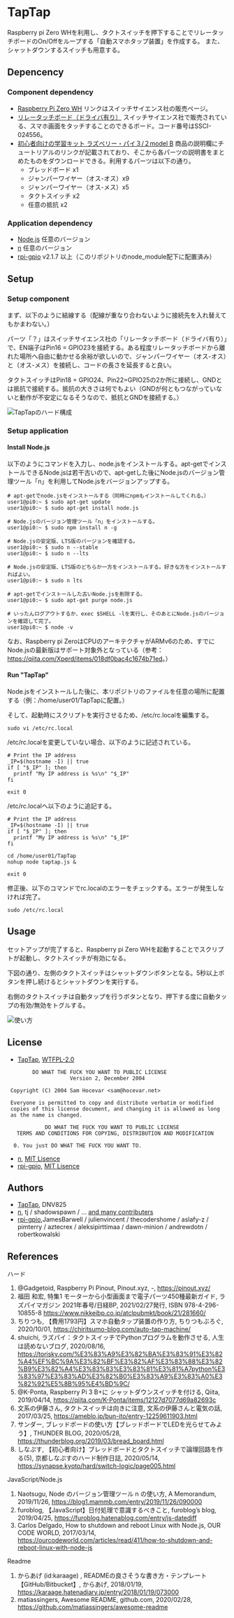 # TapTap

Raspberry pi Zero WHを利用し、タクトスイッチを押下することでリレータッチボードのOn/Offをループする「自動スマホタップ装置」を作成する。
また、シャットダウンするスイッチも用意する。

## Depencency

### Component dependency

- [Raspberry Pi Zero WH](https://www.switch-science.com/catalog/3646/) リンクはスイッチサイエンス社の販売ページ。
- [リレータッチボード（ドライバ有り）](https://www.switch-science.com/catalog/2455/) スイッチサイエンス社で販売されている、スマホ画面をタッチすることのできるボード。コード番号はSSCI-024556。
- [初心者向けの学習キット ラズベリー・パイ３/２model B](https://www.amazon.co.jp/gp/product/B075167Y4D/) 商品の説明欄にチュートリアルのリンクが記載されており、そこから各パーツの説明書をまとめたものをダウンロードできる。利用するパーツは以下の通り。
  - ブレッドボード x1
  - ジャンパーワイヤー（オス-オス）x9
  - ジャンパーワイヤー（オス-メス）x5
  - タクトスイッチ x2
  - 任意の抵抗 x2

### Application dependency

- [Node.js](https://nodejs.org/en/) 任意のバージョン
- [n](https://www.npmjs.com/package/n) 任意のバージョン
- [rpi-gpio](https://www.npmjs.com/package/rpi-gpio) v2.1.7 以上（このリポジトリのnode_module配下に配置済み）

## Setup

### Setup component

まず、以下のように結線する（配線が重なり合わないように接続先を入れ替えてもかまわない。）

パーツ「？」はスイッチサイエンス社の「リレータッチボード（ドライバ有り）」で、EN端子はPin16 = GPIO23を接続する。ある程度リレータッチボードから離れた場所へ自由に動かせる余裕が欲しいので、ジャンパーワイヤー（オス-オス）と（オス-メス）を接続し、コードの長さを延長すると良い。

タクトスイッチはPin18 = GPIO24、Pin22=GPIO25の2か所に接続し、GNDとは抵抗で接続する。抵抗の大きさは何でもよい（GNDが何ともつながっていないと動作が不安定になるそうなので、抵抗とGNDを接続する。）

![TapTapのハード構成](./README-Setup.png)

### Setup application

#### Install Node.js

以下のようにコマンドを入力し、node.jsをインストールする。apt-getでインストールできるNode.jsは若干古いので、apt-getした後にNode.jsのバージョン管理ツール「n」を利用してNode.jsをバージョンアップする。

```shell
# apt-getでnode.jsをインストールする（同時にnpmもインストールしてくれる。）
user1@pi0:~ $ sudo apt-get update
user1@pi0:~ $ sudo apt-get install node.js

# Node.jsのバージョン管理ツール「n」をインストールする。
user1@pi0:~ $ sudo npm install n -g

# Node.jsの安定版、LTS版のバージョンを確認する。
user1@pi0:~ $ sudo n --stable
user1@pi0:~ $ sudo n --lts

# Node.jsの安定版、LTS版のどちらか一方をインストールする。好きな方をインストールすればよい。
user1@pi0:~ $ sudo n lts

# apt-getでインストールした古いNode.jsを削除する。
user1@pi0:~ $ sudo apt-get purge node.js

# いったんログアウトするか、exec $SHELL -lを実行し、そのあとにNode.jsのバージョンを確認して完了。
user1@pi0:~ $ node -v
```

なお、Raspberry pi ZeroはCPUのアーキテクチャがARMv6のため、すでにNode.jsの最新版はサポート対象外となっている（参考：<https://qiita.com/Xperd/items/018df0bac4c1674b71ed>。）

#### Run "TapTap"

Node.jsをインストールした後に、本リポジトリのファイルを任意の場所に配置する（例：/home/user01/TapTapに配置。）

そして、起動時にスクリプトを実行させるため、/etc/rc.localを編集する。

```shell
sudo vi /etc/rc.local
```

/etc/rc.localを変更していない場合、以下のように記述されている。

```shell
# Print the IP address
_IP=$(hostname -I) || true
if [ "$_IP" ]; then
  printf "My IP address is %s\n" "$_IP"
fi

exit 0
```

/etc/rc.localへ以下のように追記する。

```shell
# Print the IP address
_IP=$(hostname -I) || true
if [ "$_IP" ]; then
  printf "My IP address is %s\n" "$_IP"
fi

cd /home/user01/TapTap
nohup node taptap.js &

exit 0
```

修正後、以下のコマンドでrc.localのエラーをチェックする。エラーが発生しなければ完了。

```shell
sudo /etc/rc.local
```

## Usage

セットアップが完了すると、Raspberry pi Zero WHを起動することでスクリプトが起動し、タクトスイッチが有効になる。

下図の通り、左側のタクトスイッチはシャットダウンボタンとなる。5秒以上ボタンを押し続けるとシャットダウンを実行する。

右側のタクトスイッチは自動タップを行うボタンとなり、押下する度に自動タップの有効/無効をトグルする。

![使い方](./README-Usage.png)

## License

- [TapTap](https://github.com/DNV825/TapTap), [WTFPL-2.0](http://www.wtfpl.net/)

```text
        DO WHAT THE FUCK YOU WANT TO PUBLIC LICENSE 
                    Version 2, December 2004 

 Copyright (C) 2004 Sam Hocevar <sam@hocevar.net> 

 Everyone is permitted to copy and distribute verbatim or modified 
 copies of this license document, and changing it is allowed as long 
 as the name is changed. 

            DO WHAT THE FUCK YOU WANT TO PUBLIC LICENSE 
   TERMS AND CONDITIONS FOR COPYING, DISTRIBUTION AND MODIFICATION 

  0. You just DO WHAT THE FUCK YOU WANT TO.
```

- [n](https://www.npmjs.com/package/n), [MIT Lisence](https://github.com/tj/n/blob/master/LICENSE)
- [rpi-gpio](https://www.npmjs.com/package/rpi-gpio), [MIT Lisence](https://github.com/JamesBarwell/rpi-gpio.js/blob/master/MIT-LICENSE.txt)

## Authors

- [TapTap](https://github.com/DNV825/TapTap), DNV825
- [n](https://www.npmjs.com/package/n), tj / shadowspawn / ... [and many contributers](https://github.com/tj/n/graphs/contributors)
- [rpi-gpio](https://www.npmjs.com/package/rpi-gpio),JamesBarwell / julienvincent / thecodershome / aslafy-z / pimterry / aztecrex / aleksipirttimaa / dawn-minion / andrewdotn / robertkowalski

## References

ハード

1. @Gadgetoid, Raspberry Pi Pinout, Pinout.xyz, -, <https://pinout.xyz/>
1. 福田 和宏, 特集1 モーターから小型画面まで電子パーツ450種最新ガイド, ラズパイマガジン 2021年春号/日経BP, 2021/02/27発行, ISBN 978-4-296-10855-8 <https://www.nikkeibp.co.jp/atclpubmkt/book/21/281660/>
1. ちりつも, 【費用1793円】スマホ自動タップ装置の作り方, ちりつもぶろぐ, 2020/10/01, <https://chiritsumo-blog.com/auto-tap-machine/>
1. shuichi, ラズパイ：タクトスイッチでPythonプログラムを動作させる, 人生は読めないブログ, 2020/08/16, <https://torisky.com/%E3%83%A9%E3%82%BA%E3%83%91%E3%82%A4%EF%BC%9A%E3%82%BF%E3%82%AF%E3%83%88%E3%82%B9%E3%82%A4%E3%83%83%E3%83%81%E3%81%A7python%E3%83%97%E3%83%AD%E3%82%B0%E3%83%A9%E3%83%A0%E3%82%92%E5%8B%95%E4%BD%9C/>
1. @K-Ponta, Raspberry Pi 3 B+に シャットダウンスイッチを付ける, Qiita, 2019/04/14, <https://qiita.com/K-Ponta/items/12127d7077d69a82693c>
1. 文系の伊藤さん, タクトスイッチは向きに注意, 文系の伊藤さんと電気の話, 2017/03/25, <https://ameblo.jp/bun-ito/entry-12259611903.html>
1. サンダー, ブレッドボードの使い方【ブレッドボードでLEDを光らせてみよう】, THUNDER BLOG, 2020/05/28, <https://thunderblog.org/2019/03/bread_board.html>
1. しなぷす, 【初心者向け】ブレッドボードとタクトスイッチで論理回路を作る(5), 京都しなぷすのハード制作日誌, 2020/05/14, <https://synapse.kyoto/hard/switch-logic/page005.html>

JavaScript/Node.js

1. Naotsugu, Node のバージョン管理ツール n の使い方, A Memorandum, 2019/11/26, <https://blog1.mammb.com/entry/2019/11/26/090000>
1. furoblog, 【JavaScript】日付処理で意識するべきこと, furoblog’s blog, 2019/04/25, <https://furoblog.hatenablog.com/entry/js-datediff>
1. Carlos Delgado, How to shutdown and reboot Linux with Node.js, OUR CODE WORLD, 2017/03/14, <https://ourcodeworld.com/articles/read/411/how-to-shutdown-and-reboot-linux-with-node-js>

Readme

1. からあげ (id:karaage) , READMEの良さそうな書き方・テンプレート【GitHub/Bitbucket】, からあげ, 2018/01/19, <https://karaage.hatenadiary.jp/entry/2018/01/19/073000>
1. matiassingers, Awesome README, github.com, 2020/02/28, <https://github.com/matiassingers/awesome-readme>
